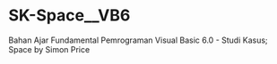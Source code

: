 # SK-Space__VB6
Bahan Ajar Fundamental Pemrograman Visual Basic 6.0 - Studi Kasus; Space by Simon Price

